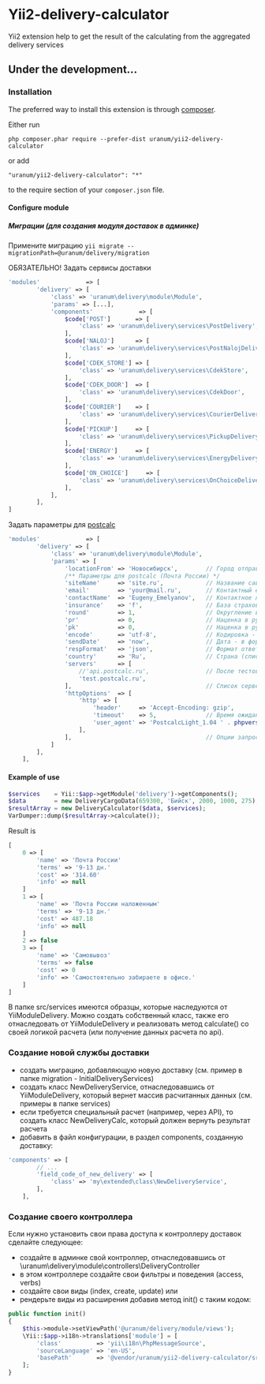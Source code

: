 # Yii2-delivery-calculator
Yii2 extension help to get the result of the calculating from the aggregated delivery services

## Under the development...

### Installation

The preferred way to install this extension is through [composer](http://getcomposer.org/download/).

Either run

```
php composer.phar require --prefer-dist uranum/yii2-delivery-calculator
```

or add

```
"uranum/yii2-delivery-calculator": "*"
```

to the require section of your `composer.json` file.

#### Configure module

##### Миграции (для создания модуля доставок в админке)
Примените миграцию  `yii migrate --migrationPath=@uranum/delivery/migration`


ОБЯЗАТЕЛЬНО!
Задать сервисы доставки
```php
'modules'             => [
		'delivery' => [
			'class' => 'uranum\delivery\module\Module',
			'params' => [...],
            'components'             => [
                $code['POST']       => [
                    'class' => 'uranum\delivery\services\PostDelivery',
                ],
                $code['NALOJ']      => [
                    'class' => 'uranum\delivery\services\PostNalojDelivery',
                ],
                $code['CDEK_STORE'] => [
                    'class' => 'uranum\delivery\services\CdekStore',
                ],
                $code['CDEK_DOOR']  => [
                    'class' => 'uranum\delivery\services\CdekDoor',
                ],
                $code['COURIER']    => [
                    'class' => 'uranum\delivery\services\CourierDelivery',
                ],
                $code['PICKUP']     => [
                    'class' => 'uranum\delivery\services\PickupDelivery',
                ],
                $code['ENERGY']     => [
                    'class' => 'uranum\delivery\services\EnergyDelivery',
                ],
                $code['ON_CHOICE']     => [
                    'class' => 'uranum\delivery\services\OnChoiceDelivery',
                ],
            ],
        ],
]
```

Задать параметры для [postcalc](http://postcalc.ru/api.html)
```php
'modules'             => [
		'delivery' => [
			'class' => 'uranum\delivery\module\Module',
		    'params' => [
			    'locationFrom' => 'Новосибирск',        // Город отправки
			    /** Параметры для postcalc (Почта России) */
			    'siteName'     => 'site.ru',            // Название сайта (ОБЯЗАТЕЛЬНЫЙ)
			    'email'        => 'your@mail.ru',       // Контактный email. Самый принципиальный параметр для postcalc (ОБЯЗАТЕЛЬНЫЙ)
			    'contactName'  => 'Eugeny_Emelyanov',   // Контактное лицо. Имя_фамилия, только латиница через подчеркивание (НЕобязательный)
			    'insurance'    => 'f',                  // База страховки - полная f или частичная p (НЕобязательный)
			    'round'        => 1,                    // Округление вверх. 0.01 - округление до копеек, 1 - до рублей (НЕобязательный)
			    'pr'           => 0,                    // Наценка в рублях за обработку заказа (НЕобязательный)
			    'pk'           => 0,                    // Наценка в рублях за упаковку одного отправления (НЕобязательный)
			    'encode'       => 'utf-8',              // Кодировка - utf-8 или windows-1251 (НЕобязательный)
			    'sendDate'     => 'now',                // Дата - в формате, который понимает strtotime(), например, '+7days','10.10.2020' (НЕобязательный)
			    'respFormat'   => 'json',               // Формат ответа (html, php, arr, wddx, json, plain) (НЕобязательный)
			    'country'      => 'Ru',                 // Страна (список стран: http://postcalc.ru/countries.php) (НЕобязательный)
			    'servers'      => [
				    //'api.postcalc.ru',                // После тестовых запросов включить "боевой" сервер (ОБЯЗАТЕЛЬНО)
				    'test.postcalc.ru',
			    ],                                      // Список серверов для беcплатной версии (ОБЯЗАТЕЛЬНЫЙ)
			    'httpOptions'  => [
				    'http' => [
					    'header'     => 'Accept-Encoding: gzip',
					    'timeout'    => 5,              // Время ожидания ответа сервера в секундах
					    'user_agent' => 'PostcalcLight_1.04 ' . phpversion(),
				    ],
			    ],                                      // Опции запроса (НЕобязательный)
		    ]
		],
	],
```

#### Example of use
```php
$services    = Yii::$app->getModule('delivery')->getComponents();
$data        = new DeliveryCargoData(659300, 'Бийск', 2000, 1000, 275); // zip, locationTo, cartCost, weight, innerCode (own carrier code)
$resultArray = new DeliveryCalculator($data, $services);
VarDumper::dump($resultArray->calculate());
```

Result is
```php
[
    0 => [
        'name' => 'Почта России'
        'terms' => '9-13 дн.'
        'cost' => '314.60'
        'info' => null
    ]
    1 => [
        'name' => 'Почта России наложенным'
        'terms' => '9-13 дн.'
        'cost' => 487.18
        'info' => null
    ]
    2 => false
    3 => [
        'name' => 'Самовывоз'
        'terms' => false
        'cost' => 0
        'info' => 'Самостоятельно забираете в офисе.'
    ]
]
```
В папке src/services имеются образцы, которые наследуются от YiiModuleDelivery. Можно создать собственный класс, также его отнаследовать от YiiModuleDelivery и реализовать метод calculate() со своей логикой расчета (или получение данных расчета по api).

### Создание новой службы доставки
* создать миграцию, добавляющую новую доставку (см. пример в папке migration - InitialDeliveryServices)
* создать класс NewDeliveryService, отнаследовавшись от YiiModuleDelivery, который вернет массив расчитанных данных (см. примеры в папке services)
* если требуется специальный расчет (например, через API), то создать класс NewDeliveryCalc, который должен вернуть результат расчета
* добавить в файл конфигурации, в раздел components, созданную доставку:
```php
'components' => [
        // ...
        'field_code_of_new_delivery' => [
            'class' => 'my\extended\class\NewDeliveryService',
        ],
    ],
```
### Создание своего контроллера
Если нужно установить свои права доступа к контроллеру доставок сделайте следующее:
* создайте в админке свой контроллер, отнаследовавшись от \uranum\delivery\module\controllers\DeliveryController
* в этом контроллере создайте свои фильтры и поведения (access, verbs)
* создайте свои виды (index, create, update) или 
* рендерьте виды из расширения добавив метод init() с таким кодом:
```php
public function init()
{
    $this->module->setViewPath('@uranum/delivery/module/views');
    \Yii::$app->i18n->translations['module'] = [
        'class'          => 'yii\i18n\PhpMessageSource',
        'sourceLanguage' => 'en-US',
        'basePath'       => '@vendor/uranum/yii2-delivery-calculator/src/module/messages'
    ];
}
```